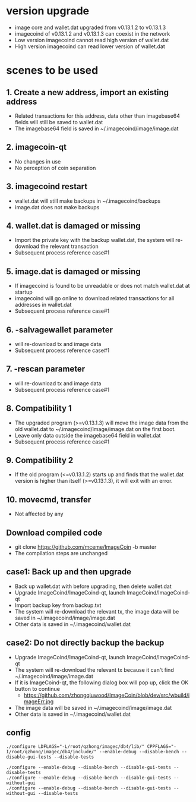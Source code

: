 # version upgrade
* image core and wallet.dat upgraded from v0.13.1.2 to v0.13.1.3
* imagecoind of v0.13.1.2 and v0.13.1.3 can coexist in the network
* Low version imagecoind cannot read high version of wallet.dat
* High version imagecoind can read lower version of wallet.dat

# scenes to be used
## 1. Create a new address, import an existing address
* Related transactions for this address, data other than imagebase64 fields will still be saved to wallet.dat
* The imagebase64 field is saved in ~/.imagecoind/image/image.dat

## 2. imagecoin-qt
* No changes in use
* No perception of coin separation

## 3. imagecoind restart
* wallet.dat will still make backups in ~/.imagecoind/backups
* image.dat does not make backups

## 4. wallet.dat is damaged or missing
* Import the private key with the backup wallet.dat, the system will re-download the relevant transaction
* Subsequent process reference case#1

## 5. image.dat is damaged or missing
* If imagecoind is found to be unreadable or does not match wallet.dat at startup
* imagecoind will go online to download related transactions for all addresses in wallet.dat
* Subsequent process reference case#1

## 6. -salvagewallet parameter
* will re-download tx and image data
* Subsequent process reference case#1

## 7. -rescan parameter
* will re-download tx and image data
* Subsequent process reference case#1

## 8. Compatibility 1
* The upgraded program (>=v0.13.1.3) will move the image data from the old wallet.dat to ~/.imagecoind/image/image.dat on the first boot.
* Leave only data outside the imagebase64 field in wallet.dat
* Subsequent process reference case#1

## 9. Compatibility 2
* If the old program (<=v0.13.1.2) starts up and finds that the wallet.dat version is higher than itself (>=v0.13.1.3), it will exit with an error.

## 10. movecmd, transfer
* Not affected by any

## Download compiled code
* git clone https://github.com/mceme/ImageCoin -b master
* The compilation steps are unchanged

## case1: Back up and then upgrade
* Back up wallet.dat with <ImageCoin-cli dumpwallet backup.txt> before upgrading, then delete wallet.dat
* Upgrade ImageCoind/ImageCoind-qt, launch ImageCoind/ImageCoind-qt
* Import backup key from backup.txt
* The system will re-download the relevant tx, the image data will be saved in ~/.imagecoind/image/image.dat
* Other data is saved in ~/.imagecoind/wallet.dat

## case2: Do not directly backup the backup
* Upgrade ImageCoind/ImageCoind-qt, launch ImageCoind/ImageCoind-qt
* The system will re-download the relevant tx because it can't find ~/.imagecoind/image/image.dat
* If it is ImageCoind-qt, the following dialog box will pop up, click the OK button to continue
    * https://github.com/zhongqiuwood/ImageCoin/blob/dev/src/wbuild/imageErr.jpg
* The image data will be saved in ~/.imagecoind/image/image.dat
* Other data is saved in ~/.imagecoind/wallet.dat

## config
```
./configure LDFLAGS="-L/root/qzhong/imagec/db4/lib/" CPPFLAGS="-I/root/qzhong/imagec/db4/include/" --enable-debug --disable-bench --disable-gui-tests --disable-tests

./configure --enable-debug --disable-bench --disable-gui-tests --disable-tests
./configure --enable-debug --disable-bench --disable-gui-tests --without-gui 
./configure --enable-debug --disable-bench --disable-gui-tests --without-gui --disable-tests 
```
